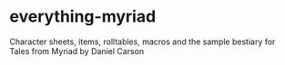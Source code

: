 # everything-myriad
Character sheets, items, rolltables, macros and the sample bestiary for Tales from Myriad by Daniel Carson
